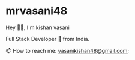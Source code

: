 # mrvasani48
Hey 👋🏽, I'm kishan vasani

 Full Stack Developer 🚀 from India. 


📫 How to reach me: vasanikishan48@gmail.com;
